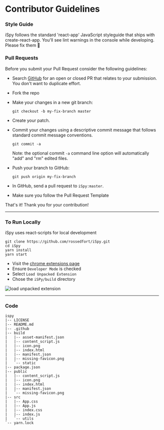 # Contributor Guidelines

### Style Guide

iSpy follows the standard 'react-app' JavaScript styleguide that ships with create-react-app. You'll see lint warnings in the console while developing. Please fix them 🙌

### Pull Requests

Before you submit your Pull Request consider the following guidelines:

* Search [GitHub](https://github.com/rossedfort/iSpy/pulls) for an open or closed PR that relates to your submission. You don't want to duplicate effort.
* Fork the repo
* Make your changes in a new git branch:

     ```shell
     git checkout -b my-fix-branch master
     ```

* Create your patch.
* Commit your changes using a descriptive commit message that follows standard commit message conventions.

     ```shell
     git commit -a
     ```
  Note: the optional commit `-a` command line option will automatically "add" and "rm" edited files.

* Push your branch to GitHub:

    ```shell
    git push origin my-fix-branch
    ```

* In GitHub, send a pull request to `iSpy:master`.
* Make sure you follow the Pull Request Template

That's it! Thank you for your contribution!

---

### To Run Locally
iSpy uses react-scripts for local development
```shell
git clone https://github.com/rossedfort/iSpy.git
cd iSpy
yarn install
yarn start
```
* Visit the [chrome extensions page](chrome://extensions)
* Ensure `Developer Mode` is checked
* Select `Load Unpacked Extension`
* Chose the `iSPy/build` directory

![load unpacked extension](https://i.imgur.com/guA0mjZ.gif)

---

### Code
```
ispy
|-- LICENSE
|-- README.md
|-- .github
|-- build
|   |-- asset-manifest.json
|   |-- content_script.js
|   |-- icon.png
|   |-- index.html
|   |-- manifest.json
|   |-- missing-favicon.png
|   `-- static
|-- package.json
|-- public
|   |-- content_script.js
|   |-- icon.png
|   |-- index.html
|   |-- manifest.json
|   `-- missing-favicon.png
|-- src
|   |-- App.css
|   |-- App.js
|   |-- index.css
|   |-- index.js
|   `-- utils
`-- yarn.lock
```
